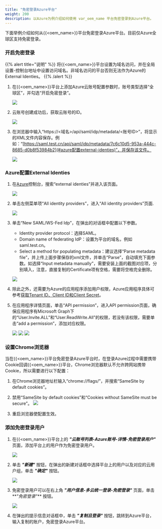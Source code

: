 ```yaml
---
title: "免密登录Azure平台"
weight: 200
description: 以Azure为例介绍如何使用 var_oem_name 平台免密登录到Azure平台。
---
```


下面举例介绍如何从{{<oem_name>}}平台免密登录Azure平台。目前仅Azure全球区支持免密登录。

### 开启免密登录

{{% alert title="说明" %}}
将{{<oem_name>}}平台设置为域名访问，并在全局设置-控制台地址中设置访问域名。非域名访问的平台否则无法作为Azure的External Identies。
{{% /alert %}}

1. 在{{<oem_name>}}平台上添加Azure云账号配置参数时，账号类型选择“全球区”，并勾选“开启免密登录”。

    ![](../../../images/azuresso.png)

2. 云账号创建成功后，获取云账号的ID。

    ![](../../../images/azureaccountid.png)

3. 在浏览器中输入“https://<域名>/api/saml/idp/metadata/<账号ID>”，将显示的XML文件内容保存。例如：“[https://saml.test.cn/api/saml/idp/metadata/7c6c10d5-953a-444c-8685-d0b8f53984b2](#azure配置external-identies)”，并保存该文件。

    ![](../../../images/azurexml.png)

### Azure配置External Identies

1. 在[Azure](https://portal.azure.com/)控制台，搜索“external identies”并进入该页面。

    ![](../../../images/externalidenties.png)

2. 单击左侧菜单项“All identity providers”，进入“All identity providers”页面.

    ![](../../../images/createexternalidenties.png)
    
3. 单击“New SAML/WS-Fed Idp”，在弹出的对话框中配置以下参数。
    - Identity provider protocol：选择SAML。
    - Domain name of federating IdP：设置为平台的域名，例如saml.test.cn。
    - Select a method for populating metadata：建议选择“Parse metadata file”，并上传上面步骤保存的xml文件，并单击“Parse”，自动填充下面参数。如选择“Input metadata manually”，需要安装上面的截图对应项，分别填入，注意，直接复制的Certificate项有空格，需要将空格完全删除。

    ![](../../../images/newsaml.png)

4. 除此之外，还需要为Azure的应用程序添加用户权限，Azure应用程序具体可参考[获取Tenant ID、Client ID和Client Secret](#获取tenant-id-client-id和client-secret)。
5. 在应用程序详情页面，单击“API permission”，进入API permission页面，确保应用程序有Microsoft Graph下的“User.Invite.ALL”和“User.ReadWrite.All”的权限，若没有该权限，需要单击“add a permission”，添加对应权限。

    ![](../../../images/permission.png)
    ![](../../../images/addpermission.png)
    ![](../../../images/adduserpermission.png)

### 设置Chrome浏览器

当在{{<oem_name>}}平台免密登录Azure平台时，在登录Azure过程中需要携带Cookie回调{{<oem_name>}}平台，Chrome浏览器默认不允许跨网站携带Cookie，所以需要进行以下配置：

1. 在Chrome浏览器地址栏输入“chrome://flags/”，并搜索“SameSite by default cookies”。
2. 禁用“SameSite by default cookies”和“Cookies without SameSite must be secure”。
    ![](../../../images/disablesamesite.png)

3. 重启浏览器使配置生效。

### 添加免密登录用户

1. 在{{<oem_name>}}平台上的 **_"云账号列表-Azure账号-详情-免密登录用户"_** 页面，添加平台上的用户作为免密登录用户。

    ![](../../../images/azuresamluser.png)

2. 单击 **_"新建"_** 按钮，在弹出的新建对话框中选择平台上的用户以及对应的云用户组，单击 **_"确定"_** 按钮。

    ![](../../../images/createazuresamluser.png)

3. 免密登录用户可以在右上角 **_"用户信息-多云统一登录-免密登录"_** 页面，单击**_"免密登录"_** 按钮。

    ![](../../../images/azuressologin1.png)

4. 在弹出的提示信息对话框中，单击 **_"复制且登录"_** 按钮，跳转到Azure平台，输入复制的账户，免密登录Azure平台。

